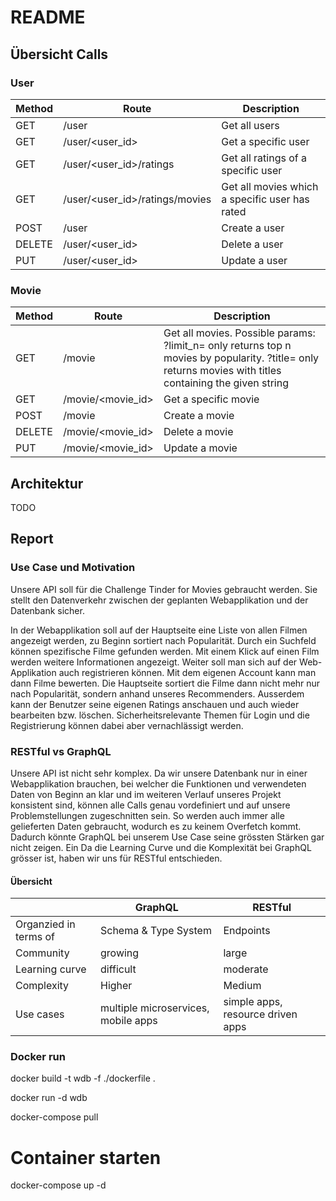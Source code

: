 # README

## Übersicht Calls

### User

| Method | Route | Description |
| ---- | ---- | ---- |
| GET | /user | Get all users |
| GET | /user/<user_id> | Get a specific user |
| GET | /user/<user_id>/ratings | Get all ratings of a specific user |
| GET | /user/<user_id>/ratings/movies | Get all movies which a specific user has rated |
| POST | /user | Create a user |
| DELETE | /user/<user_id> | Delete a user |
| PUT | /user/<user_id> | Update a user |

### Movie

| Method | Route | Description |
| ---- | ---- | ---- |
| GET | /movie | Get all movies. Possible params: ?limit_n=<int> only returns top n movies by popularity. ?title=<string> only returns movies with titles containing the given string |
| GET | /movie/<movie_id> | Get a specific movie |
| POST | /movie | Create a movie |
| DELETE | /movie/<movie_id> | Delete a movie |
| PUT | /movie/<movie_id> | Update a movie |

## Architektur

TODO

## Report

### Use Case und Motivation

Unsere API soll für die Challenge Tinder for Movies gebraucht werden. Sie stellt den Datenverkehr zwischen der geplanten Webapplikation und der Datenbank sicher. 

In der Webapplikation soll auf der Hauptseite eine Liste von allen Filmen angezeigt werden, zu Beginn sortiert nach Popularität. Durch ein Suchfeld können spezifische Filme gefunden werden. Mit einem Klick auf einen Film werden weitere Informationen angezeigt. Weiter soll man sich auf der Web-Applikation auch registrieren können. Mit dem eigenen Account kann man dann Filme bewerten. Die Hauptseite sortiert die Filme dann nicht mehr nur nach Popularität, sondern anhand unseres Recommenders. Ausserdem kann der Benutzer seine eigenen Ratings anschauen und auch wieder bearbeiten bzw. löschen. Sicherheitsrelevante Themen für Login und die Registrierung können dabei aber vernachlässigt werden.

### RESTful vs GraphQL

Unsere API ist nicht sehr komplex. Da wir unsere Datenbank nur in einer Webapplikation brauchen, bei welcher die Funktionen und verwendeten Daten von Beginn an klar und im weiteren Verlauf unseres Projekt konsistent sind, können alle Calls genau vordefiniert und auf unsere Problemstellungen zugeschnitten sein. So werden auch immer alle gelieferten Daten gebraucht, wodurch es zu keinem Overfetch kommt. Dadurch könnte GraphQL bei unserem Use Case seine grössten Stärken gar nicht zeigen. Ein  Da die Learning Curve und die Komplexität bei GraphQL grösser ist, haben wir uns für RESTful entschieden.

#### Übersicht

|  | GraphQL      | RESTful |
| ----------- | ----------- | ----------- |
| Organzied in terms of | Schema & Type System      | Endpoints       |
| Community | growing   | large        |
| Learning curve | difficult | moderate |
| Complexity | Higher | Medium |
| Use cases | multiple microservices, mobile apps | simple apps, resource driven apps |


### Docker run

docker build -t wdb -f ./dockerfile .

docker run -d wdb

docker-compose pull

# Container starten
docker-compose up -d
